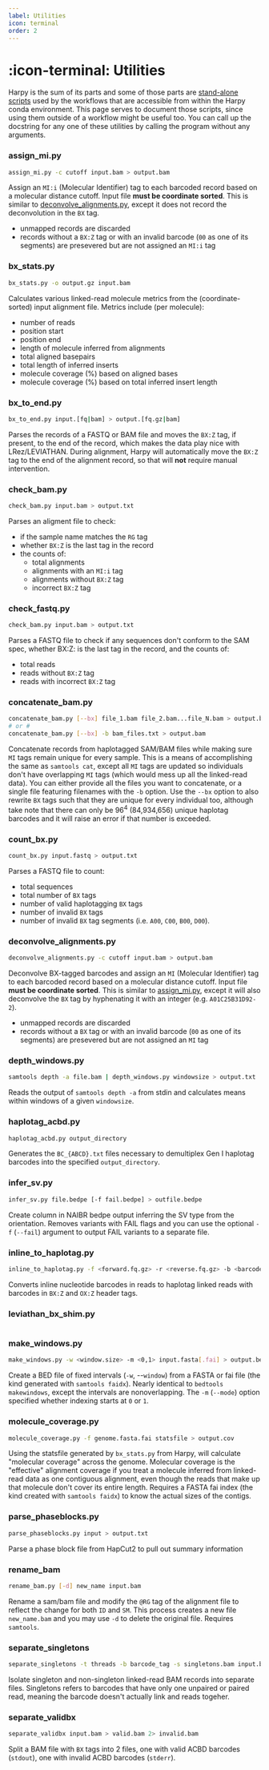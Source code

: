 ```yaml
---
label: Utilities
icon: terminal
order: 2
---
```


# :icon-terminal: Utilities
Harpy is the sum of its parts and some of those parts are [stand-alone scripts](https://github.com/pdimens/harpy/tree/main/harpy/bin)
used by the workflows that are accessible from within the Harpy conda environment.
This page serves to document those scripts, since using them outside of a workflow
might be useful too. You can call up the docstring for any one of these utilities
by calling the program without any arguments.

### assign_mi.py
```bash
assign_mi.py -c cutoff input.bam > output.bam
```
Assign an `MI:i` (Molecular Identifier) tag to each barcoded
record based on a molecular distance cutoff. Input file **must be coordinate sorted**.
This is similar to [deconvolve_alignments.py](#deconvolve_alignmentspy), except it does not record the deconvolution in the `BX` tag.
- unmapped records are discarded
- records without a `BX:Z` tag or with an invalid barcode (`00` as one of its segments) are presevered but are not assigned an `MI:i` tag

### bx_stats.py
```bash
bx_stats.py -o output.gz input.bam
```
Calculates various linked-read molecule metrics from the (coordinate-sorted) input alignment file.
Metrics include (per molecule): 
- number of reads
- position start
- position end
- length of molecule inferred from alignments
- total aligned basepairs
- total length of inferred inserts
- molecule coverage (%) based on aligned bases
- molecule coverage (%) based on total inferred insert length

### bx_to_end.py
```bash
bx_to_end.py input.[fq|bam] > output.[fq.gz|bam]
```
Parses the records of a FASTQ or BAM file and moves the `BX:Z` tag, if present, to
the end of the record, which makes the data play nice with LRez/LEVIATHAN. During 
alignment, Harpy will automatically move the `BX:Z` tag to the end of the alignment
record, so that will **not** require manual intervention.

### check_bam.py
```bash
check_bam.py input.bam > output.txt
```
Parses an aligment file to check:
- if the sample name matches the `RG` tag
- whether `BX:Z` is the last tag in the record
- the counts of: 
    - total alignments
    - alignments with an `MI:i` tag
    - alignments without `BX:Z` tag
    - incorrect `BX:Z` tag

### check_fastq.py
```bash
check_bam.py input.bam > output.txt
```
Parses a FASTQ file to check if any sequences don't conform to the SAM spec,
whether BX:Z: is the last tag in the record, and the counts of:
- total reads
- reads without `BX:Z` tag
- reads with incorrect `BX:Z` tag

### concatenate_bam.py
```bash
concatenate_bam.py [--bx] file_1.bam file_2.bam...file_N.bam > output.bam
# or #
concatenate_bam.py [--bx] -b bam_files.txt > output.bam
```
Concatenate records from haplotagged SAM/BAM files while making sure `MI` tags  remain unique for every sample.
This is a means of accomplishing the same as `samtools cat`, except all `MI` tags are updated
so individuals don't have overlapping `MI` tags (which would mess up all the linked-read data). You can either provide
all the files you want to concatenate, or a single file featuring filenames with the `-b` option. Use the `--bx` option
to also rewrite `BX` tags such that they are unique for every individual too, although take note that there can only be
$96^4$ (84,934,656) unique haplotag barcodes and it will raise an error if that number is exceeded.
 
### count_bx.py
```bash
count_bx.py input.fastq > output.txt
```
Parses a FASTQ file to count:
- total sequences
- total number of `BX` tags
- number of valid haplotagging `BX` tags
- number of invalid `BX` tags
- number of invalid `BX` tag segments (i.e. `A00`, `C00`, `B00`, `D00`).

### deconvolve_alignments.py
```bash
deconvolve_alignments.py -c cutoff input.bam > output.bam
```
Deconvolve BX-tagged barcodes and assign an `MI` (Molecular Identifier) tag to each barcoded record based on a molecular distance cutoff.
Input file **must be coordinate sorted**. This is similar to [assign_mi.py](#assign_mipy), except it will also deconvolve the `BX` tag by
hyphenating it with an integer (e.g. `A01C25B31D92-2`).
- unmapped records are discarded
- records without a `BX` tag or with an invalid barcode (`00` as one of its segments) are presevered but are not assigned an `MI` tag

### depth_windows.py
```bash
samtools depth -a file.bam | depth_windows.py windowsize > output.txt
```
Reads the output of `samtools depth -a` from stdin and calculates means within windows of a given `windowsize`.

### haplotag_acbd.py
```bash
haplotag_acbd.py output_directory
```
Generates the `BC_{ABCD}.txt` files necessary to demultiplex Gen I haplotag barcodes into the specified `output_directory`.

### infer_sv.py
```bash
infer_sv.py file.bedpe [-f fail.bedpe] > outfile.bedpe
```
Create column in NAIBR bedpe output inferring the SV type from the orientation. Removes variants with FAIL flags
and you can use the optional `-f` (`--fail`) argument to output FAIL variants to a separate file.

### inline_to_haplotag.py
```bash
inline_to_haplotag.py -f <forward.fq.gz> -r <reverse.fq.gz> -b <barcodes.txt> -p <prefix> > barcodes.conversion.txt
```
Converts inline nucleotide barcodes in reads to haplotag linked reads with barcodes in `BX:Z` and `OX:Z` header tags.

### leviathan_bx_shim.py
```bash
```


### make_windows.py
```bash
make_windows.py -w <window.size> -m <0,1> input.fasta[.fai] > output.bed
```
Create a BED file of fixed intervals (`-w`, --`window`) from a FASTA or fai file (the kind generated with `samtools faidx`).
Nearly identical to `bedtools makewindows`, except the intervals are nonoverlapping. The `-m` (`--mode`) option specified
whether indexing starts at `0` or `1`.

### molecule_coverage.py
```bash
molecule_coverage.py -f genome.fasta.fai statsfile > output.cov
```
Using the statsfile generated by `bx_stats.py` from Harpy, will calculate "molecular coverage" across the genome.
Molecular coverage is the "effective" alignment coverage if you treat a molecule inferred from linked-read data as
one contiguous alignment, even though the reads that make up that molecule don't cover its entire length. Requires a
FASTA fai index (the kind created with `samtools faidx`) to know the actual sizes of the contigs.

### parse_phaseblocks.py
```bash
parse_phaseblocks.py input > output.txt
```
Parse a phase block file from HapCut2 to pull out summary information

### rename_bam
```bash
rename_bam.py [-d] new_name input.bam
```
Rename a sam/bam file and modify the `@RG` tag of the alignment file to reflect the change for both `ID` and `SM`.
This process creates a new file `new_name.bam` and you may use `-d` to delete the original file. Requires `samtools`.

### separate_singletons
```bash
separate_singletons -t threads -b barcode_tag -s singletons.bam input.bam > output.bam
```
Isolate singleton and non-singleton linked-read BAM records into separate files. Singletons
refers to barcodes that have only one unpaired or paired read, meaning the barcode doesn't
actually link and reads togeher.

### separate_validbx
```bash
separate_validbx input.bam > valid.bam 2> invalid.bam
```
Split a BAM file with `BX` tags into 2 files, one with valid ACBD barcodes (`stdout`), one with invalid ACBD barcodes (`stderr`).

